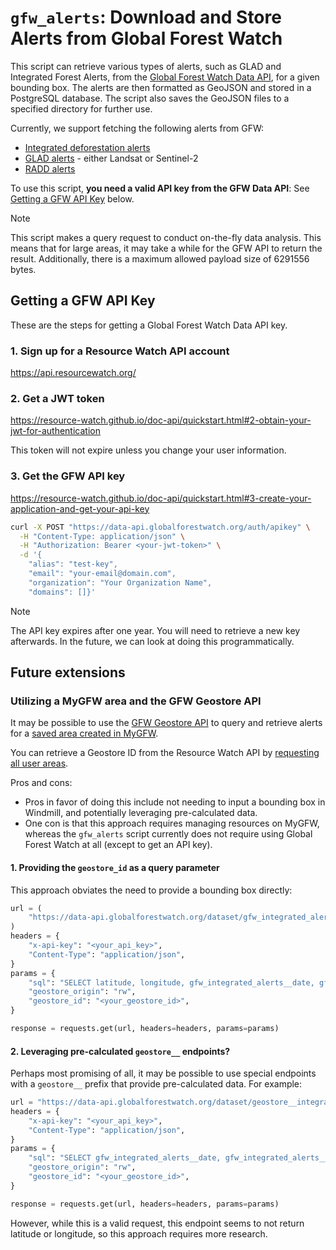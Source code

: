 # `gfw_alerts`: Download and Store Alerts from Global Forest Watch

This script can retrieve various types of alerts, such as GLAD and Integrated Forest Alerts, from the [Global Forest Watch Data API](https://data-api.globalforestwatch.org/), for a given bounding box. The alerts are then formatted as GeoJSON and stored in a PostgreSQL database. The script also saves the GeoJSON files to a specified directory for further use.

Currently, we support fetching the following alerts from GFW:

* [Integrated deforestation alerts](https://data.globalforestwatch.org/datasets/gfw::integrated-deforestation-alerts/about)
* [GLAD alerts](https://glad.umd.edu/dataset/glad-forest-alerts) - either Landsat or Sentinel-2
* [RADD alerts](https://data.globalforestwatch.org/datasets/gfw::deforestation-alerts-radd/about)

To use this script, **you need a valid API key from the GFW Data API**: See [Getting a GFW API Key](#getting-a-gfw-api-key) below.

> [!NOTE]
> This script makes a query request to conduct on-the-fly data analysis. This means that for large areas, it may take a while for the GFW API to return the result. Additionally, there is a maximum allowed payload size of 6291556 bytes.

## Getting a GFW API Key

These are the steps for getting a Global Forest Watch Data API key.

### 1. Sign up for a Resource Watch API account

https://api.resourcewatch.org/

### 2. Get a JWT token

https://resource-watch.github.io/doc-api/quickstart.html#2-obtain-your-jwt-for-authentication

This token will not expire unless you change your user information.

### 3. Get the GFW API key

https://resource-watch.github.io/doc-api/quickstart.html#3-create-your-application-and-get-your-api-key

```bash
curl -X POST "https://data-api.globalforestwatch.org/auth/apikey" \
  -H "Content-Type: application/json" \
  -H "Authorization: Bearer <your-jwt-token>" \
  -d '{
    "alias": "test-key",
    "email": "your-email@domain.com",
    "organization": "Your Organization Name",
    "domains": []}'
```

> [!NOTE] 
> The API key expires after one year. You will need to retrieve a new key afterwards. In the future, we can look at doing this programmatically.

## Future extensions

### Utilizing a MyGFW area and the GFW Geostore API

It may be possible to use the [GFW Geostore API](https://data-api.globalforestwatch.org/#tag/Geostore) to query and retrieve alerts for a [saved area created in MyGFW](https://www.globalforestwatch.org/help/map/guides/manage-saved-areas/).

You can retrieve a Geostore ID from the Resource Watch API by [requesting all user areas](https://resource-watch.github.io/doc-api/reference.html#getting-all-user-areas).

Pros and cons:

* Pros in favor of doing this include not needing to input a bounding box in Windmill, and potentially leveraging pre-calculated data. 
* One con is that this approach requires managing resources on MyGFW, whereas the `gfw_alerts` script currently does not require using Global Forest Watch at all (except to get an API key).

#### 1. Providing the `geostore_id` as a query parameter

This approach obviates the need to provide a bounding box directly:

```python
url = (
    "https://data-api.globalforestwatch.org/dataset/gfw_integrated_alerts/latest/query"
)
headers = {
    "x-api-key": "<your_api_key>",
    "Content-Type": "application/json",
}
params = {
    "sql": "SELECT latitude, longitude, gfw_integrated_alerts__date, gfw_integrated_alerts__confidence FROM results WHERE gfw_integrated_alerts__date >= '2025-01-01'",
    "geostore_origin": "rw",
    "geostore_id": "<your_geostore_id>",
}

response = requests.get(url, headers=headers, params=params)
```

#### 2. Leveraging pre-calculated `geostore__` endpoints?

Perhaps most promising of all, it may be possible to use special endpoints with a `geostore__` prefix that provide pre-calculated data. For example:

```python
url = "https://data-api.globalforestwatch.org/dataset/geostore__integrated_alerts__daily_alerts/latest/query"
headers = {
    "x-api-key": "<your_api_key>",
    "Content-Type": "application/json",
}
params = {
    "sql": "SELECT gfw_integrated_alerts__date, gfw_integrated_alerts__confidence FROM results WHERE gfw_integrated_alerts__date >= '2025-01-01'",
    "geostore_origin": "rw",
    "geostore_id": "<your_geostore_id>",
}

response = requests.get(url, headers=headers, params=params)
 ```

 However, while this is a valid request, this endpoint seems to not return latitude or longitude, so this approach requires more research.